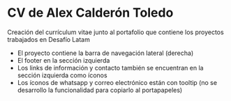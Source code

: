 # CV de Alex Calderón Toledo

Creación del currículum vitae junto al portafolio que contiene los proyectos trabajados en Desafío Latam

- El proyecto contiene la barra de navegación lateral (derecha)
- El footer en la sección izquierda
- Los links de información y contacto también se encuentran en la sección izquierda como íconos
- Los íconos de whatsapp y correo electrónico están con tooltip (no se desarrollo la funcionalidad para copiarlo al portapapeles)